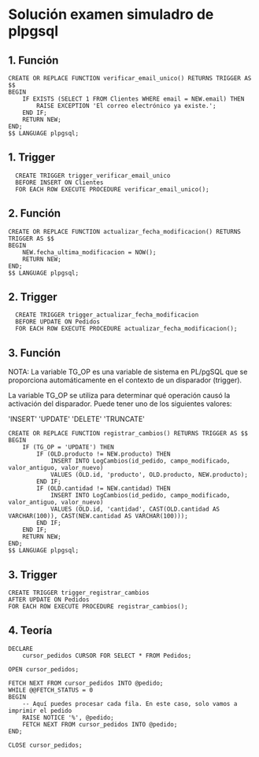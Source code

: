 # Solución examen simuladro de plpgsql

## 1. Función

    CREATE OR REPLACE FUNCTION verificar_email_unico() RETURNS TRIGGER AS $$
    BEGIN
        IF EXISTS (SELECT 1 FROM Clientes WHERE email = NEW.email) THEN
            RAISE EXCEPTION 'El correo electrónico ya existe.';
        END IF;
        RETURN NEW;
    END;
    $$ LANGUAGE plpgsql;
    
## 1. Trigger

      CREATE TRIGGER trigger_verificar_email_unico 
      BEFORE INSERT ON Clientes 
      FOR EACH ROW EXECUTE PROCEDURE verificar_email_unico();
      
## 2. Función

    CREATE OR REPLACE FUNCTION actualizar_fecha_modificacion() RETURNS TRIGGER AS $$
    BEGIN
        NEW.fecha_ultima_modificacion = NOW();
        RETURN NEW;
    END;
    $$ LANGUAGE plpgsql;
    
## 2. Trigger

      CREATE TRIGGER trigger_actualizar_fecha_modificacion 
      BEFORE UPDATE ON Pedidos 
      FOR EACH ROW EXECUTE PROCEDURE actualizar_fecha_modificacion();
      
## 3. Función

NOTA: La variable TG_OP es una variable de sistema en PL/pgSQL que se proporciona automáticamente en el contexto de un disparador (trigger).

La variable TG_OP se utiliza para determinar qué operación causó la activación del disparador. Puede tener uno de los siguientes valores:

'INSERT'
'UPDATE'
'DELETE'
'TRUNCATE'

    CREATE OR REPLACE FUNCTION registrar_cambios() RETURNS TRIGGER AS $$
    BEGIN
        IF (TG_OP = 'UPDATE') THEN
            IF (OLD.producto != NEW.producto) THEN
                INSERT INTO LogCambios(id_pedido, campo_modificado, valor_antiguo, valor_nuevo) 
                VALUES (OLD.id, 'producto', OLD.producto, NEW.producto);
            END IF;
            IF (OLD.cantidad != NEW.cantidad) THEN
                INSERT INTO LogCambios(id_pedido, campo_modificado, valor_antiguo, valor_nuevo) 
                VALUES (OLD.id, 'cantidad', CAST(OLD.cantidad AS VARCHAR(100)), CAST(NEW.cantidad AS VARCHAR(100)));
            END IF;
        END IF;
        RETURN NEW;
    END;
    $$ LANGUAGE plpgsql;
    
## 3. Trigger

    CREATE TRIGGER trigger_registrar_cambios 
    AFTER UPDATE ON Pedidos 
    FOR EACH ROW EXECUTE PROCEDURE registrar_cambios();
    
    
## 4. Teoría

    DECLARE
        cursor_pedidos CURSOR FOR SELECT * FROM Pedidos;

    OPEN cursor_pedidos;

    FETCH NEXT FROM cursor_pedidos INTO @pedido;
    WHILE @@FETCH_STATUS = 0
    BEGIN
        -- Aquí puedes procesar cada fila. En este caso, solo vamos a imprimir el pedido
        RAISE NOTICE '%', @pedido;
        FETCH NEXT FROM cursor_pedidos INTO @pedido;
    END;

    CLOSE cursor_pedidos;
